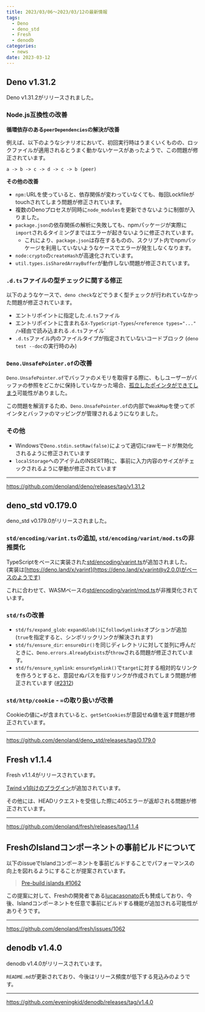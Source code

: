 ```yaml
---
title: 2023/03/06〜2023/03/12の最新情報
tags:
  - Deno
  - deno_std
  - Fresh
  - denodb
categories:
  - news
date: 2023-03-12
---
```


## Deno v1.31.2

Deno v1.31.2がリリースされました。

### Node.js互換性の改善

**循環依存のある`peerDependencies`の解決が改善**

例えば、以下のようなシナリオにおいて、初回実行時はうまくいくものの、ロックファイルが適用されるとうまく動かないケースがあったようで、この問題が修正されています。

```
a -> b -> c -> d -> c -> b (peer)
```

**その他の改善**

- `npm:`URLを使っていると、依存関係が変わっていなくても、毎回Lockfileがtouchされてしまう問題が修正されています。
- 複数のDenoプロセスが同時に`node_modules`を更新できないように制御が入りました。
- `package.json`の依存関係の解析に失敗しても、npmパッケージが実際に`import`されるタイミングまではエラーが起きないように修正されています。
  - これにより、`package.json`は存在するものの、スクリプト内でnpmパッケージを利用していないようなケースでエラーが発生しなくなります。
- `node:crypto`の`createHash`が高速化されています。
- `util.types.isSharedArrayBuffer`が動作しない問題が修正されています。

### `.d.ts`ファイルの型チェックに関する修正

以下のようなケースで、`deno check`などでうまく型チェックが行われていなかった問題が修正されています。

- エントリポイントに指定した`.d.ts`ファイル
- エントリポイントに含まれる`X-TypeScript-Types`/`<reference types="..." />`経由で読み込まれる`.d.ts`ファイル`
- `.d.ts`ファイル内のファイルタイプが指定されていないコードブロック (`deno test --doc`の実行時のみ)

### `Deno.UnsafePointer.of`の改善

`Deno.UnsafePointer.of`でバッファのメモリを取得する際に、もしユーザーがバッファの参照をどこかに保持していなかった場合、[孤立したポインタができてしまう](https://github.com/aapoalas/denonomicon/blob/eef8fd2166d1873a552a311eabdeddb057529cf7/static/contents/types/pointers.md#dangling-pointers)可能性がありました。

この問題を解消するため、`Deno.UnsafePointer.of`の内部で`WeakMap`を使ってポインタとバッファのマッピングが管理されるようになりました。

### その他

- Windowsで`Deno.stdin.setRaw(false)`によって適切にrawモードが無効化されるように修正されています
- `localStorage`へのアイテムのINSERT時に、事前に入力内容のサイズがチェックされるように挙動が修正されています

---

https://github.com/denoland/deno/releases/tag/v1.31.2

## deno_std v0.179.0

deno_std v0.179.0がリリースされました。

### `std/encoding/varint.ts`の追加, `std/encoding/varint/mod.ts`の非推奨化

TypeScriptをベースに実装された[std/encoding/varint.ts](https://deno.land/std@0.179.0/encoding/varint.ts)が追加されました。 (実装は[https://deno.land/x/varint](https://deno.land/x/varint@v2.0.0)がベースのようです)

これに合わせて、WASMベースの[std/encoding/varint/mod.ts](https://deno.land/std@0.179.0/encoding/varint/mod.ts)が非推奨化されています。

### `std/fs`の改善

- `std/fs/expand_glob`: `expandGlob()`に`followSymlinks`オプションが追加 (`true`を指定すると、シンボリックリンクが解決されます)
- `std/fs/ensure_dir`: `ensureDir()`を同じディレクトリに対して並列に呼んだときに、`Deno.errors.AlreadyExists`が`throw`される問題が修正されています。
- `std/fs/ensure_symlink`: `ensureSymlink()`で`target`に対する相対的なリンクを作ろうとすると、意図せぬパスを指すリンクが作成されてしまう問題が修正されています ([#2312](https://github.com/denoland/deno_std/issues/2312))

### `std/http/cookie` - `=`の取り扱いが改善

Cookieの値に`=`が含まれていると、`getSetCookies`が意図せぬ値を返す問題が修正されています。

---

https://github.com/denoland/deno_std/releases/tag/0.179.0

## Fresh v1.1.4

Fresh v1.1.4がリリースされています。

[Twind v1向けのプラグイン](https://deno.land/x/fresh@1.1.4/plugins/twindv1.ts)が追加されています。

その他には、HEADリクエストを受信した際に405エラーが返却される問題が修正されています。

---

https://github.com/denoland/fresh/releases/tag/1.1.4

## FreshのIslandコンポーネントの事前ビルドについて

以下のissueでIslandコンポーネントを事前ビルドすることでパフォーマンスの向上を図れるようにすることが提案されています。

> [Pre-build islands #1062](https://github.com/denoland/fresh/issues/1062)

この提案に対して、Freshの開発者である[lucacasonato](https://github.com/lucacasonato)氏も賛成しており、今後、Islandコンポーネントを任意で事前にビルドする機能が追加される可能性がありそうです。

---

https://github.com/denoland/fresh/issues/1062

## denodb v1.4.0

denodb v1.4.0がリリースされています。

`README.md`が更新されており、今後はリリース頻度が低下する見込みのようです。

---

https://github.com/eveningkid/denodb/releases/tag/v1.4.0
